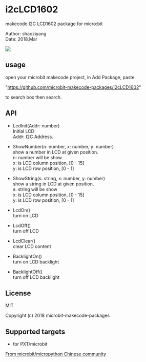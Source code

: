 # i2cLCD1602

makecode I2C LCD1602 package for micro:bit  

Author: shaoziyang  
Date:   2018.Mar  
  
![](https://raw.githubusercontent.com/microbit-makecode-packages/i2cLCD1602/master/lcd.jpg)

## usage

open your microbit makecode project, in Add Package, paste  

"https://github.com/microbit-makecode-packages/i2cLCD1602"  

to search box then search.

## API

- LcdInit(Addr: number)  
Initial LCD  
Addr: I2C Address.  

- ShowNumber(n: number, x: number, y: number)  
show a number in LCD at given position.  
n: number will be show  
x: is LCD column position, [0 - 15]  
y: is LCD row position, [0 - 1]  

- ShowString(s: string, x: number, y: number)  
show a string in LCD at given position.  
s: string will be show  
x: is LCD column position, [0 - 15]  
y: is LCD row position, [0 - 1]  

- LcdOn()  
turn on LCD  

- LcdOff()  
turn off LCD  

- LcdClear()  
clear LCD content  

- BacklightOn()  
turn on LCD backlight  

- BacklightOff()  
turn off LCD backlight  


## License

MIT

Copyright (c) 2018 microbit-makecode-packages

## Supported targets

* for PXT/microbit


[From microbit/micropython Chinese community](http://www.micropython.org.cn)
